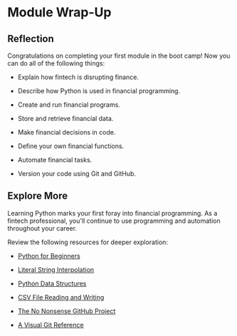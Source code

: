 # Module Wrap-Up

## Reflection

Congratulations on completing your first module in the boot camp! Now you can do all of the following things:

* Explain how fintech is disrupting finance.

* Describe how Python is used in financial programming.

* Create and run financial programs.

* Store and retrieve financial data.

* Make financial decisions in code.

* Define your own financial functions.

* Automate financial tasks.

* Version your code using Git and GitHub.

## Explore More

Learning Python marks your first foray into financial programming. As a fintech professional, you'll continue to use programming and automation throughout your career.

Review the following resources for deeper exploration:

* [Python for Beginners](https://www.python.org/about/gettingstarted/)

* [Literal String Interpolation](https://www.python.org/dev/peps/pep-0498/)

* [Python Data Structures](https://docs.python.org/3/tutorial/datastructures.html)

* [CSV File Reading and Writing](https://docs.python.org/3/library/csv.html)

* [The No Nonsense GitHub Project](https://github.com/Multishifties/No-Nonsense-Github-Project)

* [A Visual Git Reference](http://marklodato.github.io/visual-git-guide/index-en.html)
